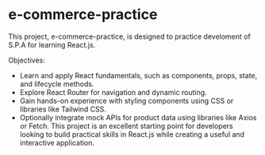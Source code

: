 # e-commerce-practice
This project, e-commerce-practice, is designed to practice develoment of S.P.A for learning   React.js. 

Objectives:
   - Learn and apply React fundamentals, such as components, props, state, and lifecycle methods.
   - Explore React Router for navigation and dynamic routing.
   - Gain hands-on experience with styling components using CSS or libraries like Tailwind CSS.
   - Optionally integrate mock APIs for product data using libraries like Axios or Fetch.
This project is an excellent starting point for developers looking to build practical skills in React.js while creating a useful and interactive application.
